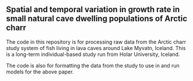 ## Spatial and temporal variation in growth rate in small natural cave dwelling populations of Arctic charr

The code in this repository is for processing raw data from the Arctic charr study system of fish living in lava caves around Lake Myvatn, Iceland. This is a long-term individual-based study run from Holar University, Iceland. 

The code is also for formatting the data from the study to use in and run models for the above paper.
